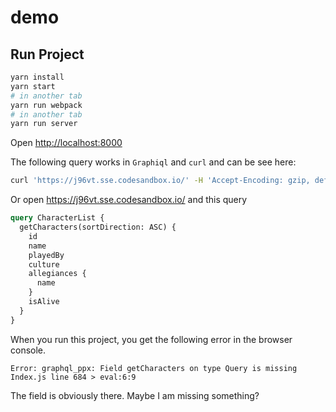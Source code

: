 # demo

## Run Project

```sh
yarn install
yarn start
# in another tab
yarn run webpack
# in another tab
yarn run server
```

Open <http://localhost:8000>

The following query works in `Graphiql` and `curl` and can be see here:

```bash
curl 'https://j96vt.sse.codesandbox.io/' -H 'Accept-Encoding: gzip, deflate, br' -H 'Content-Type: application/json' -H 'Accept: application/json' -H 'Connection: keep-alive' -H 'DNT: 1' -H 'Origin: https://j96vt.sse.codesandbox.io' --data-binary '{"query":"# Write your query or mutation here\nquery CharacterList {\n  getCharacters(sortDirection: ASC) {\n    id\n    name\n    playedBy\n    culture\n    allegiances {\n      name\n    }\n    isAlive\n  }\n}"}' --compressed
```

Or open <https://j96vt.sse.codesandbox.io/> and this query

```graphql
query CharacterList {
  getCharacters(sortDirection: ASC) {
    id
    name
    playedBy
    culture
    allegiances {
      name
    }
    isAlive
  }
}
```

When you run this project, you get the following error in the browser console.

`Error: graphql_ppx: Field getCharacters on type Query is missing Index.js line 684 > eval:6:9`

The field is obviously there. Maybe I am missing something?